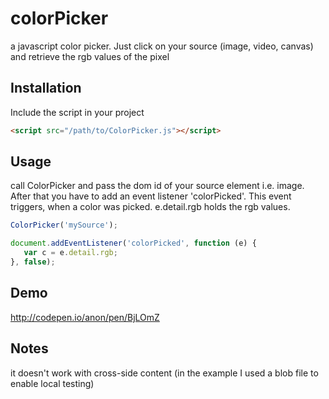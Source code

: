 # colorPicker
a javascript color picker. 
Just click on your source (image, video, canvas) and retrieve the rgb values of the pixel

## Installation

Include the script in your project

```html
<script src="/path/to/ColorPicker.js"></script>
```

## Usage

call ColorPicker and pass the dom id of your source element i.e. image. After that you have to add an event listener 'colorPicked'. This event triggers, when a color was picked.
e.detail.rgb holds the rgb values.

```javascript
ColorPicker('mySource');

document.addEventListener('colorPicked', function (e) {
   var c = e.detail.rgb;
}, false);
```

## Demo

http://codepen.io/anon/pen/BjLOmZ

## Notes

it doesn't work with cross-side content (in the example I used a blob file to enable local testing)

